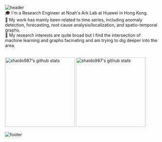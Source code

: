 ![header](https://capsule-render.vercel.app/api?type=waving&&color=gradient&customColorList=1&height=80&section=header&fontSize=90&reversal=true)  
🎓 I'm a Research Engineer at Noah's Ark Lab at Huawei in Hong Kong.  
🔆 My work has mainly been related to time series, including anomaly detection, forecasting, root cause analysis/localization, and spatio-temporal graphs.   
🌱 My research interests are quite broad but I find the intersection of machine learning and graphs facinating and am trying to dig deeper into the area.
 <br/><br/>

<p align="left">
<img alt="shaido987's github stats" height='230' src="https://github-readme-stats.vercel.app/api?username=shaido987&count_private=true&show_icons=true&include_all_commits=true&theme=vue">
<img alt="shaido987's github stats" height='230' src="https://github-readme-stats.vercel.app/api/top-langs/?username=shaido987&theme=vue&exclude_repo=Coursera---Big-Data-Analysis-with-Scala-and-Spark,Coursera---Functional-Programming-Principles-in-Scala">
</p>

![footer](https://capsule-render.vercel.app/api?type=waving&&color=gradient&customColorList=1&height=80&section=footer&fontSize=90)
